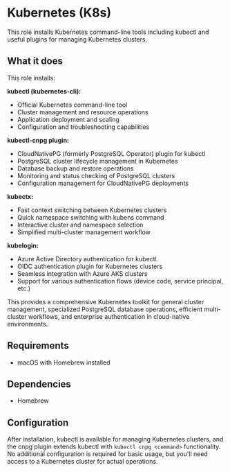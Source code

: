 # Kubernetes (K8s)

This role installs Kubernetes command-line tools including kubectl and useful plugins for managing Kubernetes clusters.

## What it does

This role installs:

**kubectl (kubernetes-cli):**
- Official Kubernetes command-line tool
- Cluster management and resource operations
- Application deployment and scaling
- Configuration and troubleshooting capabilities

**kubectl-cnpg plugin:**
- CloudNativePG (formerly PostgreSQL Operator) plugin for kubectl
- PostgreSQL cluster lifecycle management in Kubernetes
- Database backup and restore operations
- Monitoring and status checking of PostgreSQL clusters
- Configuration management for CloudNativePG deployments

**kubectx:**
- Fast context switching between Kubernetes clusters
- Quick namespace switching with kubens command
- Interactive cluster and namespace selection
- Simplified multi-cluster management workflow

**kubelogin:**
- Azure Active Directory authentication for kubectl
- OIDC authentication plugin for Kubernetes clusters
- Seamless integration with Azure AKS clusters
- Support for various authentication flows (device code, service principal, etc.)

This provides a comprehensive Kubernetes toolkit for general cluster management, specialized PostgreSQL database operations, efficient multi-cluster workflows, and enterprise authentication in cloud-native environments.

## Requirements

- macOS with Homebrew installed

## Dependencies

- Homebrew

## Configuration

After installation, kubectl is available for managing Kubernetes clusters, and the cnpg plugin extends kubectl with `kubectl cnpg <command>` functionality. No additional configuration is required for basic usage, but you'll need access to a Kubernetes cluster for actual operations.
